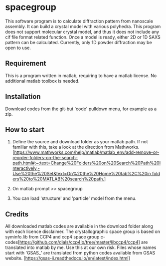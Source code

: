 # spacegroup
This software program is to calculate diffraction pattern from nanoscale assembly. It can build a crystal model with various polyhedra. This program does not support molecular crystal model, and thus it does not include any cif file format related function. Once a model is ready, either 2D or 1D SAXS pattern can be calculated. Currently, only 1D powder diffraction may be open to use.
## Requirement
This is a program written in matlab, requiring to have a matlab license.
No additional matlab toolbox is needed.
## Installation
Download codes from the git-but 'code' pulldown menu, for example as a zip. 

## How to start
1. Define the source and download folder as your matlab path. If not familiar with this, take a look at the direction from Mathworks. [https://www.mathworks.com/help/matlab/matlab_env/add-remove-or-reorder-folders-on-the-search-path.html#:~:text=Change%20Folders%20on%20Search%20Path%20Interactively,-Use%20the%20Set&text=On%20the%20Home%20tab%2C%20in,folders%20to%20MATLAB%20search%20path.]

2. On matlab prompt >> spacegroup
3. You can load 'structure' and 'particle' model from the menu.

## Credits
All downloaded matlab codes are available in the download folder along with each licence disclaimer. 
The crystallographic space group is based on syminfo.lib from CCP4 and ccp4 space group c-codes[https://github.com/dials/ccp4io/tree/master/libccp4/ccp4] are translated into matlab by me. Use this at our own risk. Files whose names start with 'GSAS_' are translated from python codes available from GSAS website. [https://gsas-ii.readthedocs.io/en/latest/index.html]
